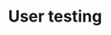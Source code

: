 ---
id: user-testing
title: User testing
description: Go from design to working code in a single step.
icon: 
layout: tool-listing
---